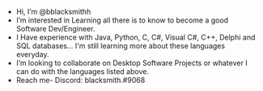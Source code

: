 -  Hi, I’m @bblacksmithh
-  I’m interested in Learning all there is to know to become a good Software Dev/Engineer.
-  I Have experience with Java, Python, C, C#, Visual C#, C++, Delphi and SQL databases... I'm still learning more about these languages everyday.
-  I’m looking to collaborate on Desktop Software Projects or whatever I can do with the languages listed above.
-  Reach me-
    Discord: blacksmith.#9068
